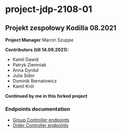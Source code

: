 # project-jdp-2108-01

## Projekt zespołowy Kodilla 08.2021

**Project Manager** Marcin Szuppe

**Contributors (till 14.09.2021):**
- Kamil Dawid
- Patryk Ziemniak
- Anna Dyrduł
- Julia Sidor
- Dominik Bernatowicz
- Kamil Król

**Continued by me in this forked project**

### Endpoints documentation

- [Group Controller endpoints](docs/GroupEndpoints.md)
- [Order Controller endpoints](docs/OrderEndpoints.md)
